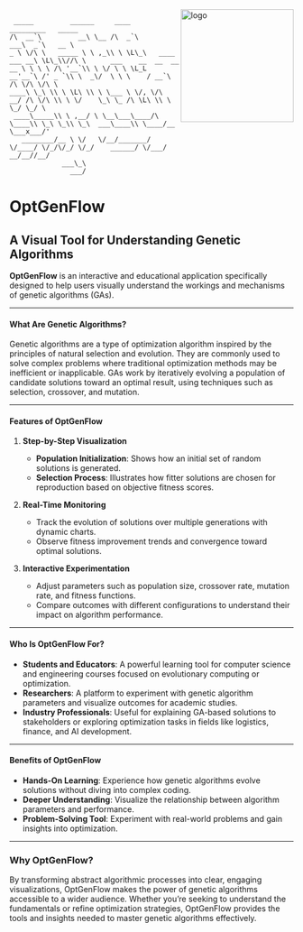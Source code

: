 <img align="right" src="./image/SPHERE_GA.gif" alt="logo" width=200cm>

```text
 _____         ______     ____                _________   _____
/\  __`\         __\ \__ /\  _`\                ___\  _`\   __ \
_ \ \/\ \   _____ \ \ ,_\\ \ \L\_\   ____     ___ __\ \L\_\\//\ \      ___    __  __  __  
__ \ \ \ \ /\ '__`\\ \ \/ \ \ \L_L  __'__`\ /' _ `\\ \  _\/  \ \ \    / __`\ /\ \/\ \/\ \ 
____\ \_\ \\ \ \L\ \\ \ \___ \ \/, \/\  __/ /\ \/\ \\ \ \/    \_\ \_ /\ \L\ \\ \ \_/ \_/ \
 ____\_____\\ \ ,__/ \ \__\___\____/\ \____\\ \_\ \_\\ \_\  ___\____\\ \____/__ \___x___/'
   ________/__ \ \/   \/__/_______/  \/____/ \/_/\/_/ \/_/    ______/ \/___/ __/__//__/
             ___\_\
               ___/
```

# OptGenFlow
## A Visual Tool for Understanding Genetic Algorithms  

**OptGenFlow** is an interactive and educational application specifically designed to help users visually understand the workings and mechanisms of genetic algorithms (GAs). 

---

#### **What Are Genetic Algorithms?**  
Genetic algorithms are a type of optimization algorithm inspired by the principles of natural selection and evolution. They are commonly used to solve complex problems where traditional optimization methods may be inefficient or inapplicable. GAs work by iteratively evolving a population of candidate solutions toward an optimal result, using techniques such as selection, crossover, and mutation.  

---

#### **Features of OptGenFlow**  

1. **Step-by-Step Visualization**  
   - **Population Initialization**: Shows how an initial set of random solutions is generated.  
   - **Selection Process**: Illustrates how fitter solutions are chosen for reproduction based on objective fitness scores.  

2. **Real-Time Monitoring**  
   - Track the evolution of solutions over multiple generations with dynamic charts.  
   - Observe fitness improvement trends and convergence toward optimal solutions.  

3. **Interactive Experimentation**  
   - Adjust parameters such as population size, crossover rate, mutation rate, and fitness functions.  
   - Compare outcomes with different configurations to understand their impact on algorithm performance.  

---

#### **Who Is OptGenFlow For?**  

- **Students and Educators**: A powerful learning tool for computer science and engineering courses focused on evolutionary computing or optimization.  
- **Researchers**: A platform to experiment with genetic algorithm parameters and visualize outcomes for academic studies.  
- **Industry Professionals**: Useful for explaining GA-based solutions to stakeholders or exploring optimization tasks in fields like logistics, finance, and AI development.  

---

#### **Benefits of OptGenFlow**  

- **Hands-On Learning**: Experience how genetic algorithms evolve solutions without diving into complex coding.  
- **Deeper Understanding**: Visualize the relationship between algorithm parameters and performance.  
- **Problem-Solving Tool**: Experiment with real-world problems and gain insights into  optimization.  

---

### **Why OptGenFlow?**  

By transforming abstract algorithmic processes into clear, engaging visualizations, OptGenFlow makes the power of genetic algorithms accessible to a wider audience. Whether you’re seeking to understand the fundamentals or refine optimization strategies, OptGenFlow provides the tools and insights needed to master genetic algorithms effectively.
